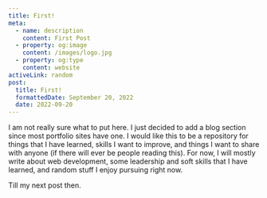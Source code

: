 ```yaml
---
title: First!
meta:
  - name: description
    content: First Post
  - property: og:image
    content: /images/logo.jpg
  - property: og:type
    content: website
activeLink: random
post:
  title: First!
  formattedDate: September 20, 2022
  date: 2022-09-20
---
```


<script setup>
import BlogPost from './.vitepress/theme/components/BlogPost.vue'
</script>

<BlogPost>
  <div>
I am not really sure what to put here. I just decided to add a blog section since most portfolio sites have one. I would like this to be a repository for things that I have learned, skills I want to improve, and things I want to share with anyone (if there will ever be people reading this). For now, I will mostly write about web development, some leadership and soft skills that I have learned, and random stuff I enjoy pursuing right now.

Till my next post then.

  </div>
</BlogPost>
